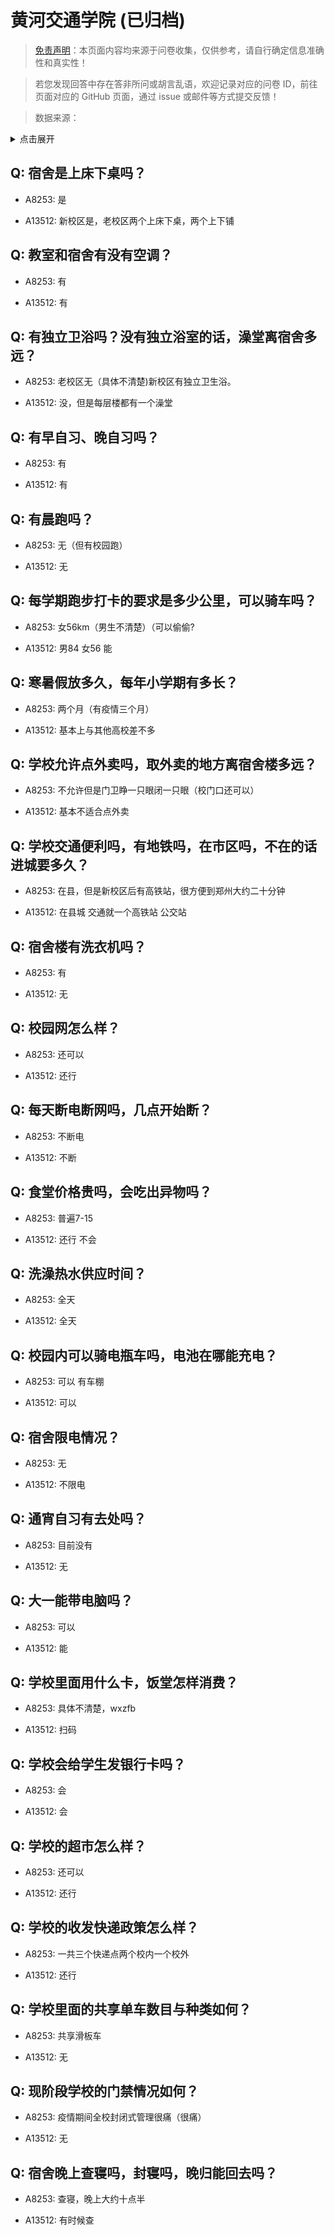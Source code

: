 # 黄河交通学院 (已归档)

> [免责声明](https://colleges.chat/#_3)：本页面内容均来源于问卷收集，仅供参考，请自行确定信息准确性和真实性！

> 若您发现回答中存在答非所问或胡言乱语，欢迎记录对应的问卷 ID，前往页面对应的 GitHub 页面，通过 issue 或邮件等方式提交反馈！

> 数据来源：

<details><summary>点击展开</summary>
<ul>
<li>A8253: 匿名 (2022 年 06 月)</li>
<li>A13512: 匿名 (2022 年 06 月)</li>
</ul>
</details>

## Q: 宿舍是上床下桌吗？

- A8253: 是

- A13512: 新校区是，老校区两个上床下桌，两个上下铺

## Q: 教室和宿舍有没有空调？

- A8253: 有

- A13512: 有

## Q: 有独立卫浴吗？没有独立浴室的话，澡堂离宿舍多远？

- A8253: 老校区无（具体不清楚)新校区有独立卫生浴。

- A13512: 没，但是每层楼都有一个澡堂

## Q: 有早自习、晚自习吗？

- A8253: 有

- A13512: 有

## Q: 有晨跑吗？

- A8253: 无（但有校园跑）

- A13512: 无

## Q: 每学期跑步打卡的要求是多少公里，可以骑车吗？

- A8253: 女56km（男生不清楚）（可以偷偷?

- A13512: 男84 女56 能

## Q: 寒暑假放多久，每年小学期有多长？

- A8253: 两个月（有疫情三个月）

- A13512: 基本上与其他高校差不多

## Q: 学校允许点外卖吗，取外卖的地方离宿舍楼多远？

- A8253: 不允许但是门卫睁一只眼闭一只眼（校门口还可以）

- A13512: 基本不适合点外卖

## Q: 学校交通便利吗，有地铁吗，在市区吗，不在的话进城要多久？

- A8253: 在县，但是新校区后有高铁站，很方便到郑州大约二十分钟

- A13512: 在县城 交通就一个高铁站 公交站

## Q: 宿舍楼有洗衣机吗？

- A8253: 有

- A13512: 无

## Q: 校园网怎么样？

- A8253: 还可以

- A13512: 还行

## Q: 每天断电断网吗，几点开始断？

- A8253: 不断电

- A13512: 不断

## Q: 食堂价格贵吗，会吃出异物吗？

- A8253: 普遍7-15

- A13512: 还行 不会

## Q: 洗澡热水供应时间？

- A8253: 全天

- A13512: 全天

## Q: 校园内可以骑电瓶车吗，电池在哪能充电？

- A8253: 可以 有车棚

- A13512: 可以

## Q: 宿舍限电情况？

- A8253: 无

- A13512: 不限电

## Q: 通宵自习有去处吗？

- A8253: 目前没有

- A13512: 无

## Q: 大一能带电脑吗？

- A8253: 可以

- A13512: 能

## Q: 学校里面用什么卡，饭堂怎样消费？

- A8253: 具体不清楚，wxzfb

- A13512: 扫码

## Q: 学校会给学生发银行卡吗？

- A8253: 会

- A13512: 会

## Q: 学校的超市怎么样？

- A8253: 还可以

- A13512: 还行

## Q: 学校的收发快递政策怎么样？

- A8253: 一共三个快递点两个校内一个校外

- A13512: 还行

## Q: 学校里面的共享单车数目与种类如何？

- A8253: 共享滑板车

- A13512: 无

## Q: 现阶段学校的门禁情况如何？

- A8253: 疫情期间全校封闭式管理很痛（很痛）

- A13512: 无

## Q: 宿舍晚上查寝吗，封寝吗，晚归能回去吗？

- A8253: 查寝，晚上大约十点半

- A13512: 有时候查

